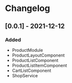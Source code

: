 # Changelog

## [0.0.1] - 2021-12-12
### Added
- ProductModule
- ProductLayoutComponent
- ProductListComponent
- ProductListItemComponent
- CartListComponent
- ShopService

